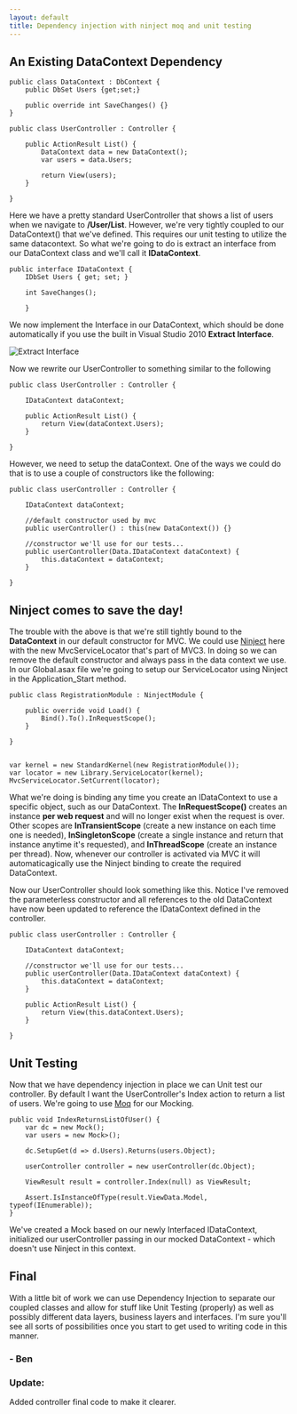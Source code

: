 ```yaml
---
layout: default
title: Dependency injection with ninject moq and unit testing
---
```


<h2>An Existing DataContext Dependency</h2>

<pre><code>public class DataContext : DbContext {
    public DbSet<User> Users {get;set;}

    public override int SaveChanges() {}
}

public class UserController : Controller {

    public ActionResult List() {
        DataContext data = new DataContext();
        var users = data.Users;

        return View(users);
    }

}
</code></pre>

<p>Here we have a pretty standard UserController that shows a list of users when we navigate to <strong>/User/List</strong>.
However, we're very tightly coupled to our DataContext() that we've defined. This requires our unit testing to utilize the same datacontext. So what we're going to do is extract an interface from our DataContext class and we'll call it <strong>IDataContext</strong>.</p>

<pre><code>public interface IDataContext {
    IDbSet<User> Users { get; set; }

    int SaveChanges();

    }
</code></pre>

<p>We now implement the Interface in our DataContext, which should be done automatically if you use the built in Visual Studio 2010 <strong>Extract Interface</strong>.</p>

<p><img src="http://buildstarted.com/wp-content/uploads/2010/08/extractinterface.png" alt="Extract Interface" title="" /></p>

<p>Now we rewrite our UserController to something similar to the following</p>

<pre><code>public class UserController : Controller {

    IDataContext dataContext;

    public ActionResult List() {
        return View(dataContext.Users);
    }

}
</code></pre>

<p>However, we need to setup the dataContext. One of the ways we could do that is to use a couple of constructors like the following:</p>

<pre><code>public class userController : Controller {

    IDataContext dataContext;

    //default constructor used by mvc
    public userController() : this(new DataContext()) {}

    //constructor we'll use for our tests...
    public userController(Data.IDataContext dataContext) {
        this.dataContext = dataContext;
    }

}
</code></pre>

<h2>Ninject comes to save the day!</h2>

<p>The trouble with the above is that we're still tightly bound to the <strong>DataContext</strong> in our default constructor for MVC. We could use <a href='http://ninject.org/' target='&#95;new'>Ninject</a> here with the new MvcServiceLocator that's part of MVC3. In doing so we can remove the default constructor and always pass in the data context we use. In our Global.asax file we're going to setup our ServiceLocator using Ninject in the Application&#95;Start method.</p>

<pre><code>public class RegistrationModule : NinjectModule {

    public override void Load() {
        Bind<IDataContext>().To<DataContext>().InRequestScope();
    }

}


var kernel = new StandardKernel(new RegistrationModule());
var locator = new Library.ServiceLocator(kernel);
MvcServiceLocator.SetCurrent(locator);
</code></pre>

<p>What we're doing is binding any time you create an IDataContext to use a specific object, such as our DataContext. The <strong>InRequestScope()</strong> creates an instance <strong>per web request</strong> and will no longer exist when the request is over. Other scopes are <strong>InTransientScope</strong> (create a new instance on each time one is needed), <strong>InSingletonScope</strong> (create a single instance and return that instance anytime it's requested), and <strong>InThreadScope</strong> (create an instance per thread). Now, whenever our controller is activated via MVC it will automaticagically use the Ninject binding to create the required DataContext.</p>

<p>Now our UserController should look something like this. Notice I've removed the parameterless constructor and all references to the old DataContext have now been updated to reference the IDataContext defined in the controller.</p>

<pre><code>public class userController : Controller {

    IDataContext dataContext;

    //constructor we'll use for our tests...
    public userController(Data.IDataContext dataContext) {
        this.dataContext = dataContext;
    }

    public ActionResult List() {
        return View(this.dataContext.Users);
    }

}
</code></pre>

<h2>Unit Testing</h2>

<p>Now that we have dependency injection in place we can Unit test our controller. By default I want the UserController's Index action to return a list of users. We're going to use <a href='http://code.google.com/p/moq/' target='&#95;new'>Moq</a> for our Mocking.</p>

<pre><code>public void IndexReturnsListOfUser() {
    var dc = new Mock<IDataContext>();
    var users = new Mock<IDbSet<User>>();

    dc.SetupGet(d => d.Users).Returns(users.Object);

    userController controller = new userController(dc.Object);

    ViewResult result = controller.Index(null) as ViewResult;

    Assert.IsInstanceOfType(result.ViewData.Model, typeof(IEnumerable<User>));
}
</code></pre>

<p>We've created a Mock based on our newly Interfaced IDataContext, initialized our userController passing in our mocked DataContext - which doesn't use Ninject in this context.</p>

<h2>Final</h2>

<p>With a little bit of work we can use Dependency Injection to separate our coupled classes and allow for stuff like Unit Testing (properly) as well as possibly different data layers, business layers and interfaces. I'm sure you'll see all sorts of possibilities once you start to get used to writing code in this manner.</p>

<h3>- Ben</h3>

<h3>Update:</h3>

<p>Added controller final code to make it clearer.</p>